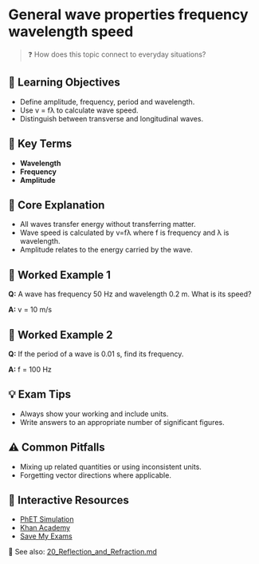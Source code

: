 # General wave properties frequency wavelength speed

> ❓ How does this topic connect to everyday situations?

<!--
Gamma Metadata:
Course: IGCSE Physics Year 10
Topic: General wave properties frequency wavelength speed
-->

## 🎯 Learning Objectives
- Define amplitude, frequency, period and wavelength.
- Use v = fλ to calculate wave speed.
- Distinguish between transverse and longitudinal waves.

## 🔑 Key Terms
- **Wavelength**
- **Frequency**
- **Amplitude**

## 📘 Core Explanation
- All waves transfer energy without transferring matter.
- Wave speed is calculated by v=fλ where f is frequency and λ is wavelength.
- Amplitude relates to the energy carried by the wave.

## 🧮 Worked Example 1
**Q:** A wave has frequency 50 Hz and wavelength 0.2 m. What is its speed?

**A:** v = 10 m/s

## 🧮 Worked Example 2
**Q:** If the period of a wave is 0.01 s, find its frequency.

**A:** f = 100 Hz

## 💡 Exam Tips
- Always show your working and include units.
- Write answers to an appropriate number of significant figures.

## ⚠️ Common Pitfalls
- Mixing up related quantities or using inconsistent units.
- Forgetting vector directions where applicable.

## 🔗 Interactive Resources
- [PhET Simulation](https://phet.colorado.edu/en/simulation/wave-on-a-string)
- [Khan Academy](https://www.khanacademy.org/science/physics)
- [Save My Exams](https://www.savemyexams.co.uk/)

📎 See also: [20_Reflection_and_Refraction.md](20_Reflection_and_Refraction.md)
